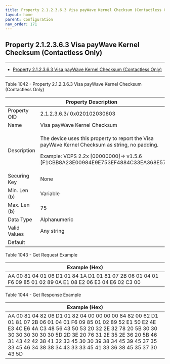 ```yaml
---
title: Property 2.1.2.3.6.3 Visa payWave Kernel Checksum (Contactless Only)
layout: home
parent: Configuration
nav_order: 171
---
```


## Property 2.1.2.3.6.3 Visa payWave Kernel Checksum (Contactless Only)

---

- [Property 2.1.2.3.6.3 Visa payWave Kernel Checksum (Contactless Only)](#property-212363-visa-paywave-kernel-checksum-contactless-only)

---


Table 1042 - Property 2.1.2.3.6.3 Visa payWave Kernel Checksum
(Contactless Only)

<table>
<colgroup>
<col style="width: 14%" />
<col style="width: 85%" />
</colgroup>
<thead>
<tr>
<th colspan="2">Property Description</th>
</tr>
</thead>
<tbody>
<tr>
<td>Property OID</td>
<td>2.1.2.3.6.3/ 0x020102030603</td>
</tr>
<tr>
<td>Name</td>
<td>Visa payWave Kernel Checksum</td>
</tr>
<tr>
<td>Description</td>
<td><p>The device uses this property to report the Visa payWave Kernel
Checksum as string, no padding.</p>
<p>Example: VCPS 2.2x [00000000]-&gt; v1.5.6
[F1CBB8A23E00984E9E753EF4884C33EA368E570C]</p></td>
</tr>
<tr>
<td>Securing Key</td>
<td>None</td>
</tr>
<tr>
<td>Min. Len (b)</td>
<td>Variable</td>
</tr>
<tr>
<td>Max. Len (b)</td>
<td>75</td>
</tr>
<tr>
<td>Data Type</td>
<td>Alphanumeric</td>
</tr>
<tr>
<td>Valid Values</td>
<td>Any string</td>
</tr>
<tr>
<td>Default</td>
<td></td>
</tr>
</tbody>
</table>

Table 1043 - Get Request Example

| Example (Hex) |
|----|
| AA 00 81 04 01 06 D1 01 84 1A D1 01 81 07 2B 06 01 04 01 F6 09 85 01 02 89 0A E1 08 E2 06 E3 04 E6 02 C3 00 |

Table 1044 - Get Response Example

| Example (Hex) |
|----|
| AA 00 81 04 82 06 D1 01 82 04 00 00 00 00 84 82 00 62 D1 01 81 07 2B 06 01 04 01 F6 09 85 01 02 89 52 E1 50 E2 4E E3 4C E6 4A C3 48 56 43 50 53 20 32 2E 32 78 20 5B 30 30 30 30 30 30 30 30 5D 2D 3E 20 76 31 2E 35 2E 36 20 5B 46 31 43 42 42 38 41 32 33 45 30 30 39 38 34 45 39 45 37 35 33 45 46 34 38 38 34 43 33 33 45 41 33 36 38 45 35 37 30 43 5D |

##